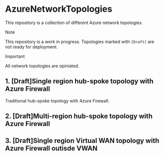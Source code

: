 # AzureNetworkTopologies

This repository is a collection of different Azure network topologies.

> [!NOTE]
> This repository is a work in progress. Topologies marked with `[Draft]` are not ready for deployment.

> [!IMPORTANT]
> All network topologies are opiniated.

## 1. [Draft]Single region hub-spoke topology with Azure Firewall
Traditional hub-spoke topology with Azure Firewall. 

## 2. [Draft]Multi-region hub-spoke topology with Azure Firewall

## 3. [Draft]Single region Virtual WAN topology with Azure Firewall outisde VWAN

